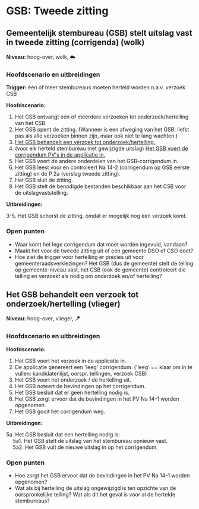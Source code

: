 # GSB: Tweede zitting

## Gemeentelijk stembureau (GSB) stelt uitslag vast in tweede zitting (corrigenda) (wolk)

__Niveau:__ hoog-over, wolk, ☁️

### Hoofdscenario en uitbreidingen

__Trigger:__ één of meer stembureaus moeten herteld worden n.a.v. verzoek CSB

__Hoofdscenario:__  

1. Het GSB ontvangt één of meerdere verzoeken tot onderzoek/hertelling van het CSB.
2. Het GSB opent de zitting. (Wanneer is een afweging van het GSB: liefst pas als alle verzoeken binnen zijn, maar ook niet te lang wachten.)
3. [Het GSB behandelt een verzoek tot onderzoek/hertelling.](#het-gsb-behandelt-een-verzoek-tot-onderzoekhertelling-vlieger)
4. (voor elk herteld stembureau met gewijzigde uitslag) [Het GSB voert de corrigendum PV's in de applicatie in.](./gsb-invoer-tweede-zitting.md#het-gsb-voert-de-corrigendum-pvs-in-de-applicatie-in-vlieger)
5. Het GSB voert de andere onderdelen van het GSB-corrigendum in.
6. Het GSB leest voor en controleert Na 14-2 (corrigendum op GSB eerste zitting) en de P 2a (verslag tweede zitting).
7. Het GSB sluit de zitting.
8. Het GSB stelt de benodigde bestanden beschikbaar aan het CSB voor de uitslagvaststelling.

__Uitbreidingen:__

3-5. Het GSB schorst de zitting, omdat er mogelijk nog een verzoek komt.

### Open punten

- Waar komt het lege corrigendum dat moet worden ingevuld, vandaan?
- Maakt het voor de tweede zitting uit of een gemeente DSO of CSO doet?
- Hoe ziet de trigger voor hertelling er precies uit voor gemeenteraadsverkiezingen? Het GSB (dus de gemeente) stelt de telling op gemeente-niveau vast, het CSB (ook de gemeente) controleert die telling en verzoekt als nodig om onderzoek en/of hertelling?



## Het GSB behandelt een verzoek tot onderzoek/hertelling (vlieger)

__Niveau:__ hoog-over, vlieger, 🪁

### Hoofdscenario en uitbreidingen

__Hoofdscenario:__  

1. Het GSB voert het verzoek in de applicatie in.
2. De applicatie genereert een 'leeg' corrigendum. ('leeg' == klaar om in te vullen: kandidatenlijst, oorspr. tellingen, verzoek CSB)
3. Het GSB voert het onderzoek / de hertelling uit.
4. Het GSB noteert de bevindingen op het corrigendum.
5. Het GSB besluit dat er geen hertelling nodig is.
6. Het GSB zorgt ervoor dat de bevindingen in het PV Na 14-1 worden opgenomen.
7. Het GSB gooit het corrigendum weg.

__Uitbreidingen:__

5a. Het GSB besluit dat een hertelling nodig is:  
&emsp; 5a1. Het GSB stelt de uitslag van het stembureau opnieuw vast.  
&emsp; 5a2. Het GSB vult de nieuwe uitslag in op het corrigendum.

### Open punten

- Hoe zorgt het GSB ervoor dat de bevindingen in het PV Na 14-1 worden opgenomen?
- Wat als bij hertelling de uitslag ongewijzigd is ten opzichte van de oorspronkelijke telling? Wat als dit het geval is voor al de hertelde stembureaus?
